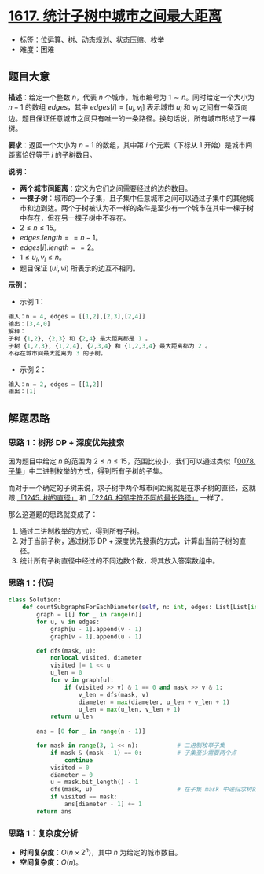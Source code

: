 # [1617. 统计子树中城市之间最大距离](https://leetcode.cn/problems/count-subtrees-with-max-distance-between-cities/)

- 标签：位运算、树、动态规划、状态压缩、枚举
- 难度：困难

## 题目大意

**描述**：给定一个整数 $n$，代表 $n$ 个城市，城市编号为 $1 \sim n$。同时给定一个大小为 $n - 1$ 的数组 $edges$，其中 $edges[i] = [u_i, v_i]$ 表示城市 $u_i$ 和 $v_i$ 之间有一条双向边。题目保证任意城市之间只有唯一的一条路径。换句话说，所有城市形成了一棵树。

**要求**：返回一个大小为 $n - 1$ 的数组，其中第 $i$ 个元素（下标从 $1$ 开始）是城市间距离恰好等于 $i$ 的子树数目。

**说明**：

- **两个城市间距离**：定义为它们之间需要经过的边的数目。
- **一棵子树**：城市的一个子集，且子集中任意城市之间可以通过子集中的其他城市和边到达。两个子树被认为不一样的条件是至少有一个城市在其中一棵子树中存在，但在另一棵子树中不存在。
- $2 \le n \le 15$。
- $edges.length == n - 1$。
- $edges[i].length == 2$。
- $1 \le u_i, v_i \le n$。
- 题目保证 $(ui, vi)$ 所表示的边互不相同。

**示例**：

- 示例 1：

```Python
输入：n = 4, edges = [[1,2],[2,3],[2,4]]
输出：[3,4,0]
解释：
子树 {1,2}, {2,3} 和 {2,4} 最大距离都是 1 。
子树 {1,2,3}, {1,2,4}, {2,3,4} 和 {1,2,3,4} 最大距离都为 2 。
不存在城市间最大距离为 3 的子树。
```

- 示例 2：

```Python
输入：n = 2, edges = [[1,2]]
输出：[1]
```

## 解题思路

### 思路 1：树形 DP + 深度优先搜索

因为题目中给定 $n$ 的范围为 $2 \le n \le 15$，范围比较小，我们可以通过类似「[0078. 子集](https://leetcode.cn/problems/subsets/)」中二进制枚举的方式，得到所有子树的子集。

而对于一个确定的子树来说，求子树中两个城市间距离就是在求子树的直径，这就跟 [「1245. 树的直径」](https://leetcode.cn/problems/tree-diameter/) 和 [「2246. 相邻字符不同的最长路径」](https://leetcode.cn/problems/longest-path-with-different-adjacent-characters/) 一样了。

那么这道题的思路就变成了：

1. 通过二进制枚举的方式，得到所有子树。
2. 对于当前子树，通过树形 DP + 深度优先搜索的方式，计算出当前子树的直径。
3. 统计所有子树直径中经过的不同边数个数，将其放入答案数组中。

### 思路 1：代码

```Python
class Solution:
    def countSubgraphsForEachDiameter(self, n: int, edges: List[List[int]]) -> List[int]:
        graph = [[] for _ in range(n)]                                      # 建图
        for u, v in edges:
            graph[u - 1].append(v - 1)
            graph[v - 1].append(u - 1)

        def dfs(mask, u):
            nonlocal visited, diameter
            visited |= 1 << u                                               # 标记 u 访问过
            u_len = 0                                                       # u 节点的最大路径长度
            for v in graph[u]:                                              # 遍历 u 节点的相邻节点
                if (visited >> v) & 1 == 0 and mask >> v & 1:               # v 没有访问过，且在子集中
                    v_len = dfs(mask, v)                                    # 相邻节点的最大路径长度
                    diameter = max(diameter, u_len + v_len + 1)             # 维护最大路径长度
                    u_len = max(u_len, v_len + 1)                           # 更新 u 节点的最大路径长度
            return u_len
        
        ans = [0 for _ in range(n - 1)]

        for mask in range(3, 1 << n):           # 二进制枚举子集
            if mask & (mask - 1) == 0:          # 子集至少需要两个点
                continue
            visited = 0
            diameter = 0
            u = mask.bit_length() - 1        
            dfs(mask, u)                        # 在子集 mask 中递归求树的直径
            if visited == mask:
                ans[diameter - 1] += 1
        return ans
```

### 思路 1：复杂度分析

- **时间复杂度**：$O(n \times 2^n)$，其中 $n$ 为给定的城市数目。
- **空间复杂度**：$O(n)$。
